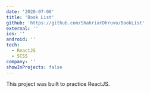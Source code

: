 ```yaml
---
date: '2020-07-08'
title: 'Book List'
github: 'https://github.com/ShahriarDhruvo/BookList'
external: ''
ios: ''
android: ''
tech:
  - ReactJS
  - SCSS
company: ''
showInProjects: false
---
```


This project was built to practice ReactJS.
